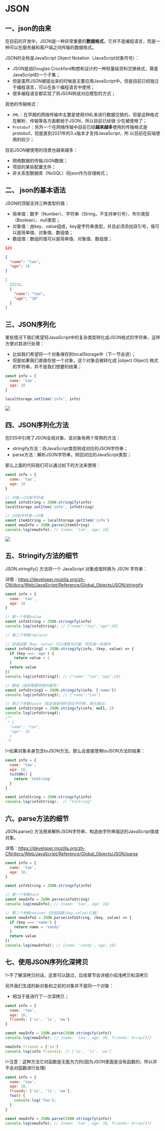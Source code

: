 # JSON

## 一、json的由来

在目前的开发中，JSON是一种非常重要的**数据格式**，它并不是编程语言，而是一种可以在服务器和客户端之间传输的数据格式。

JSON的全称是JavaScript Object Notation（JavaScript对象符号）：
- JSON是由Douglas Crockford构想和设计的一种轻量级资料交换格式，算是JavaScript的一个子集；
- 但是虽然JSON被提出来的时候是主要应用JavaScript中，但是目前已经独立于编程语言，可以在各个编程语言中使用；
- 很多编程语言都实现了将JSON转成对应模型的方式；

其他的传输格式：
- `XML`：在早期的网络传输中主要是使用XML来进行数据交换的，但是这种格式在解析、传输等各方面都弱于JSON，所以目前已经很
少在被使用了；
- `Protobuf`：另外一个在网络传输中目前已经**越来越多**使用的传输格式是protobuf，但是直到2021年的3.x版本才支持JavaScript，所
以目前在前端使用的较少；


目前JSON被使用的场景也越来越多：
- 网络数据的传输JSON数据；
- 项目的某些配置文件；
- 非关系型数据库（NoSQL）将json作为存储格式；

## 二、 json的基本语法

JSON的顶层支持三种类型的值：
- 简单值：数字（Number）、字符串（String，不支持单引号）、布尔类型（Boolean）、null类型；
- 对象值：由key、value组成，key是字符串类型，并且必须添加双引号，值可以是简单值、对象值、数组值；
- 数组值：数组的值可以是简单值、对象值、数组值；

```json
123
```

```json
{
  "name": "tao",
  "age": 18
}
```

```json
[
  32132,
  {
    "name": "tao",
    "age": "18"
  }
]
```

## 三、JSON序列化

某些情况下我们希望将JavaScript中的复杂类型转化成JSON格式的字符串，这样方便对其进行处理：
- 比如我们希望将一个对象保存到localStorage中（下一节会讲）；
- 但是如果我们直接存放一个对象，这个对象会被转化成 [object Object] 格式的字符串，并不是我们想要的结果；

```js
const info = {
  name: 'tao',
  age: 18
}

localStorage.setItem('info', info)
```

![](https://gitee.com/itsandy/picgo-img/raw/master/JavaScript/未序列化的对象.png)

## 四、JSON序列化方法

在ES5中引用了JSON全局对象，该对象有两个常用的方法：
- stringify方法：将JavaScript类型转成对应的JSON字符串；
- parse方法：解析JSON字符串，转回对应的JavaScript类型；

那么上面的代码我们可以通过如下的方法来使用：

```js
const info = {
  name: 'tao',
  age: 18
}

// 对象->JSON字符串
const infoString = JSON.stringify(info)
localStorage.setItem('info', infoString)

// JSON字符串->对象
const itemString = localStorage.getItem('info')
const newInfo = JSON.parse(itemString)
console.log(newInfo); // {name: 'tao', age: 18}
```

![](https://gitee.com/itsandy/picgo-img/raw/master/JavaScript/JSON序列化.png)


## 五、Stringify方法的细节

JSON.stringify() 方法将一个 JavaScript 对象或值转换为 JSON 字符串：

详情：https://developer.mozilla.org/zh-CN/docs/Web/JavaScript/Reference/Global_Objects/JSON/stringify

```js
const info = {
  name: 'tao',
  age: 18
}

// 第一个参数value
const infoString = JSON.stringify(info)
console.log(infoString); // {"name":"tao","age":18}

// 第二个参数replacer

// 回调函数（key，value）可以理解为拦截，然后做一些操作
const infoString2 = JSON.stringify(info, (key, value) => {
  if (key === 'age') {
    return value + 1
  }
  return value
})
console.log(infoString2); // {"name":"tao","age":19}

// 数组（选择需要转换的属性）
const infoString3 = JSON.stringify(info, ['name'])
console.log(infoString3); // {"name":"tao"}

// 第三个参数space（指定缩进用的空白字符串，美化输出）
const infoString4 = JSON.stringify(info, null, 2)
console.log(infoString4);
/**
 * {
  "name": "tao",
  "age": 18
  }
 */
```

!>如果对象本身包含toJSON方法，那么会直接使用toJSON方法的结果：

```js
const info = {
  name: 'tao',
  age: 18,
  toJSON() {
    return 'toString'
  }
}

const infoString = JSON.stringify(info)
console.log(infoString);  // "toString"
```

## 六、parse方法的细节

JSON.parse() 方法用来解析JSON字符串，构造由字符串描述的JavaScript值或对象。

详情：https://developer.mozilla.org/zh-CN/docs/Web/JavaScript/Reference/Global_Objects/JSON/parse

```js
const info = {
  name: 'tao',
  age: 18,
}

const infoString = JSON.stringify(info)

// 第一个参数text
const newInfo = JSON.parse(infoString)
console.log(newInfo); // {name: 'tao', age: 18}

// 第二个参数reviver（回调函数(key,value)拦截）
const newInfo2 = JSON.parse(infoString, (key, value) => {
  if (key === 'name') {
    return name = 'sandy'
  }
  return value
})
console.log(newInfo2); // {name: 'sandy', age: 18}
```

## 七、使用JSON序列化深拷贝

!>不了解深拷贝的话，这里可以跳过，后续章节会详细介绍浅拷贝和深拷贝

另外我们生成的新对象和之前的对象并不是同一个对象：
- 相当于是进行了一次深拷贝；

```js
const info = {
  name: 'tao',
  age: 18,
  friends: ['zs', 'ls', 'ww']
}

const newInfo = JSON.parse(JSON.stringify(info))
console.log(newInfo); // {name: 'tao', age: 18, friends: Array(3)}

newInfo.friends = ['zs']
console.log(info.friends); // ['zs', 'ls', 'ww']
```

!>注意：这种方法它对函数是无能为力的(因为JSON里面是没有函数的，所以并不会对函数进行处理)

```js
const info = {
  name: 'tao',
  age: 18,
  friends: ['zs', 'ls', 'ww'],
  foo() {
    console.log('foo');
  }
}

const newInfo = JSON.parse(JSON.stringify(info))
console.log(newInfo); // {name: 'tao', age: 18, friends: Array(3)}
```
